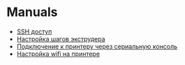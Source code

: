 # Manuals
* [SSH доступ](ssh_ru.md)
* [Настройка шагов экструдера](rotation_distance_ru.md)
* [Подключение к принтеру через сериальную консоль](serial_console_connection_ru.md)
* [Настройка wifi на принтере](wifi_connection_setup.md)